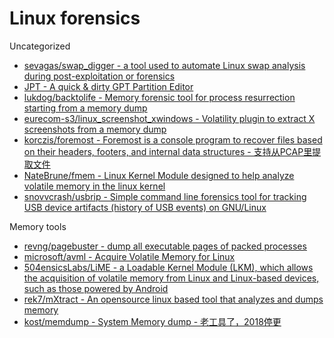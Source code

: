 # Linux forensics

Uncategorized

* [sevagas/swap_digger - a tool used to automate Linux swap analysis during post-exploitation or forensics](https://github.com/sevagas/swap_digger)
* [JPT - A quick & dirty GPT Partition Editor](http://newandroidbook.com/tools/jpt.html)
* [lukdog/backtolife - Memory forensic tool for process resurrection starting from a memory dump](https://github.com/lukdog/backtolife)
* [eurecom-s3/linux_screenshot_xwindows - Volatility plugin to extract X screenshots from a memory dump](https://github.com/eurecom-s3/linux_screenshot_xwindows)
* [korczis/foremost - Foremost is a console program to recover files based on their headers, footers, and internal data structures - 支持从PCAP里提取文件](https://github.com/korczis/foremost)
* [NateBrune/fmem - Linux Kernel Module designed to help analyze volatile memory in the linux kernel](https://github.com/NateBrune/fmem)
* [snovvcrash/usbrip - Simple command line forensics tool for tracking USB device artifacts (history of USB events) on GNU/Linux](https://github.com/snovvcrash/usbrip)

Memory tools

* [revng/pagebuster - dump all executable pages of packed processes](https://github.com/revng/pagebuster)
* [microsoft/avml - Acquire Volatile Memory for Linux](https://github.com/microsoft/avml)
* [504ensicsLabs/LiME - a Loadable Kernel Module (LKM), which allows the acquisition of volatile memory from Linux and Linux-based devices, such as those powered by Android](https://github.com/504ensicsLabs/LiME)
* [rek7/mXtract - An opensource linux based tool that analyzes and dumps memory](https://github.com/rek7/mXtract)
* [kost/memdump - System Memory dump - 老工具了，2018停更](https://github.com/kost/memdump)

